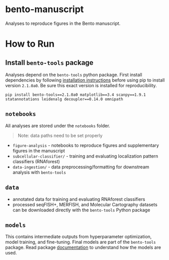# bento-manuscript
Analyses to reproduce figures in the Bento manuscript.

# How to Run

## Install `bento-tools` package

Analyses depend on the `bento-tools` python package. First install dependencies by following [installation instructions](https://bento-tools.readthedocs.io/en/v2.0.0/installation.html) before using pip to install version `2.1.0a0`. Be sure this exact version is installed for reproducibility.

```{bash}
pip install bento-tools==2.1.0a0 matplotlib==3.4 scanpy==1.9.1 statannotations leidenalg decoupler==0.14.0 omnipath
```

## `notebooks`
All analyses are stored under the `notebooks` folder.
> Note: data paths need to be set properly

- `figure-analysis` - notebooks to reproduce figures and supplementary figures in the manuscript
- `subcellular-classifier/` - training and evaluating localization pattern classifiers (RNAforest)
- `data-ingestion/` - data preprocessing/formatting for downstream analysis with `bento-tools`


## `data`
- annotated data for training and evaluating RNAforest classifiers
- processed seqFISH+, MERFISH, and Molecular Cartography datasets can be downloaded directly with the `bento-tools` Python package

## `models`
This contains intermediate outputs from hyperparameter optimization, model training, and fine-tuning. Final models are part of the `bento-tools` package. Read package [documentation](https://bento-tools.readthedocs.io/) to understand how the models are used.

